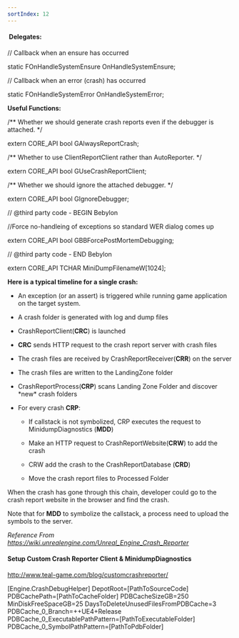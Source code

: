 ```yaml
---
sortIndex: 12
---
```


####  Delegates:

// Callback when an ensure has occurred

static FOnHandleSystemEnsure OnHandleSystemEnsure;

// Callback when an error (crash) has occurred

static FOnHandleSystemError OnHandleSystemError;

**Useful Functions:**

/\** Whether we should generate crash reports even if the debugger is attached. */

extern CORE_API bool GAlwaysReportCrash;

/*\* Whether to use ClientReportClient rather than AutoReporter. */

extern CORE_API bool GUseCrashReportClient;

/\*\* Whether we should ignore the attached debugger. \*/

extern CORE_API bool GIgnoreDebugger;

// @third party code - BEGIN Bebylon

//Force no-handleing of exceptions so standard WER dialog comes up

extern CORE_API bool GBBForcePostMortemDebugging;

// @third party code - END Bebylon

extern CORE_API TCHAR MiniDumpFilenameW\[1024];

**Here is a typical timeline for a single crash:**

- An exception (or an assert) is triggered while running game application on the target system.

- A crash folder is generated with log and dump files

- CrashReportClient(**CRC**) is launched

- **CRC** sends HTTP request to the crash report server with crash files

- The crash files are received by CrashReportReceiver(**CRR**) on the server

- The crash files are written to the LandingZone folder

- CrashReportProcess(**CRP**) scans Landing Zone Folder and discover \*new\* crash folders

- For every crash **CRP**:

  - If callstack is not symbolized, CRP executes the request to MinidumpDiagnostics (**MDD**)

  - Make an HTTP request to CrashReportWebsite(**CRW**) to add the crash

  - CRW add the crash to the CrashReportDatabase (**CRD**)

  - Move the crash report files to Processed Folder

When the crash has gone through this chain, developer could go to the crash report website in the browser and find the crash.

Note that for **MDD** to symbolize the callstack, a process need to upload the symbols to the server.

*Reference From <https://wiki.unrealengine.com/Unreal_Engine_Crash_Reporter>*

#### **Setup Custom Crash Reporter Client & MinidumpDiagnostics**

<http://www.teal-game.com/blog/customcrashreporter/>

\[Engine.CrashDebugHelper] 
DepotRoot=\[PathToSourceCode] 
PDBCachePath=\[PathToCacheFolder] 
PDBCacheSizeGB=250 
MinDiskFreeSpaceGB=25 
DaysToDeleteUnusedFilesFromPDBCache=3 
PDBCache_0_Branch=++UE4+Release 
PDBCache_0_ExecutablePathPattern=\[PathToExecutableFolder] 
PDBCache_0_SymbolPathPattern=\[PathToPdbFolder]
